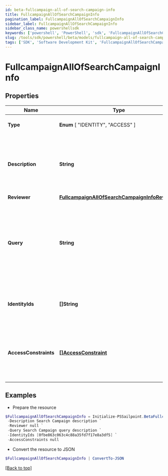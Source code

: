 ```yaml
---
id: beta-fullcampaign-all-of-search-campaign-info
title: FullcampaignAllOfSearchCampaignInfo
pagination_label: FullcampaignAllOfSearchCampaignInfo
sidebar_label: FullcampaignAllOfSearchCampaignInfo
sidebar_class_name: powershellsdk
keywords: ['powershell', 'PowerShell', 'sdk', 'FullcampaignAllOfSearchCampaignInfo', 'BetaFullcampaignAllOfSearchCampaignInfo'] 
slug: /tools/sdk/powershell/beta/models/fullcampaign-all-of-search-campaign-info
tags: ['SDK', 'Software Development Kit', 'FullcampaignAllOfSearchCampaignInfo', 'BetaFullcampaignAllOfSearchCampaignInfo']
---
```



# FullcampaignAllOfSearchCampaignInfo

## Properties

Name | Type | Description | Notes
------------ | ------------- | ------------- | -------------
**Type** |  **Enum** [  "IDENTITY",    "ACCESS" ] | The type of search campaign represented. | [required]
**Description** | **String** | Describes this search campaign. Intended for storing the query used, and possibly the number of identities selected/available. | [optional] 
**Reviewer** | [**FullcampaignAllOfSearchCampaignInfoReviewer**](fullcampaign-all-of-search-campaign-info-reviewer) |  | [optional] 
**Query** | **String** | The scope for the campaign. The campaign will cover identities returned by the query and identities that have access items returned by the query. One of `query` or `identityIds` must be set. | [optional] 
**IdentityIds** | **[]String** | A direct list of identities to include in this campaign. One of `identityIds` or `query` must be set. | [optional] 
**AccessConstraints** | [**[]AccessConstraint**](access-constraint) | Further reduces the scope of the campaign by excluding identities (from `query` or `identityIds`) that do not have this access. | [optional] 

## Examples

- Prepare the resource
```powershell
$FullcampaignAllOfSearchCampaignInfo = Initialize-PSSailpoint.BetaFullcampaignAllOfSearchCampaignInfo  -Type ACCESS `
 -Description Search Campaign description `
 -Reviewer null `
 -Query Search Campaign query description `
 -IdentityIds [0fbe863c063c4c88a35fd7f17e8a3df5] `
 -AccessConstraints null
```

- Convert the resource to JSON
```powershell
$FullcampaignAllOfSearchCampaignInfo | ConvertTo-JSON
```


[[Back to top]](#) 

